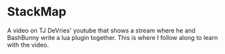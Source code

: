 # StackMap
A video on TJ DeVries' youtube that shows a stream where he and BashBunny write a lua plugin together. This is where I follow along to learn with the video. 







